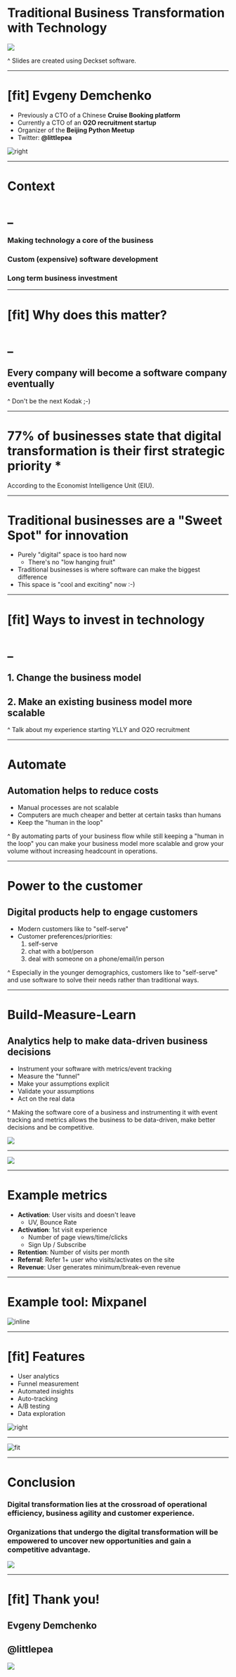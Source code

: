 # Traditional **Business** Transformation with **Technology**

![](http://www.oecd.org/media/oecdorg/directorates/directorateforsciencetechnologyandindustry/digital/shutterstock_483201079.jpg)

^ Slides are created using Deckset software.

---

# [fit] Evgeny Demchenko

- Previously a CTO of a Chinese **Cruise Booking platform**
- Currently a CTO of an **O2O recruitment startup**
- Organizer of the **Beijing Python Meetup**
- Twitter: **@littlepea**

![right](https://github.com/littlepea/business-technology-talk/blob/master/avatar2.jpg?raw=true)

---

# Context

# _

### Making technology a **core of the business**

### Custom (expensive) **software development**

### Long term business **investment**

---

# [fit] Why does this matter?

# _

## **Every** company will become a **software company** eventually

^ Don't be the next Kodak ;-)

---

# **77%** of businesses state that digital transformation is their **first strategic priority** *

According to the Economist Intelligence Unit (EIU).

---

# Traditional businesses are a **"Sweet Spot"** for innovation

* Purely "digital" space is too hard now
  * There's no "low hanging fruit"
* Traditional businesses is where software can make the biggest difference
* This space is "cool and exciting" now :-)

---

# [fit] Ways to **invest in technology**

# _

## 1. **Change** the business model

## 2. Make an existing business model more **scalable**

^ Talk about my experience starting YLLY and O2O recruitment

---

# **Automate**

## Automation helps to **reduce costs**

* Manual processes are not scalable
* Computers are much cheaper and better at certain tasks than humans
* Keep the "human in the loop"

^ By automating parts of your business flow while still keeping a "human in the loop"
you can make your business model more scalable and grow your volume without increasing headcount in operations.

---

# Power to the **customer**

## Digital products help to **engage** customers

* Modern customers like to "self-serve"
* Customer preferences/priorities:
  1. self-serve
  2. chat with a bot/person
  3. deal with someone on a phone/email/in person

^ Especially in the younger demographics, customers like to "self-serve"
and use software to solve their needs rather than traditional ways.

---

# Build-**Measure**-Learn

## Analytics help to make **data-driven** business decisions

* Instrument your software with metrics/event tracking
* Measure the "funnel"
* Make your assumptions explicit
* Validate your assumptions
* Act on the real data

^ Making the software core of a business and instrumenting it with event tracking and metrics
allows the business to be data-driven, make better decisions and be competitive.

![](http://www.cu-tcdc.com/wp-content/uploads/2014/07/Diagrame-031.jpg)

---

![](https://cdn.slidemodel.com/wp-content/uploads/6337-02-5-aarrr-metrics-funnel-1.jpg)

---

# Example metrics

* **Activation**: User visits and doesn't leave
  * UV, Bounce Rate
* **Activation**: 1st visit experience
  * Number of page views/time/clicks
  * Sign Up / Subscribe
* **Retention**:  Number of visits per month
* **Referral**: Refer 1+ user who visits/activates on the site
* **Revenue**: User generates minimum/break-even revenue

---

# Example tool: **Mixpanel**

![inline](https://mixpanel.com/wp-content/uploads/2017/03/segmentation-hero@2x-1.png)

---

# [fit] Features

* User analytics
* Funnel measurement
* Automated insights
* Auto-tracking
* A/B testing
* Data exploration

![right](https://mixpanel.com/wp-content/uploads/2017/03/retention2x.png)

---

![fit](https://mixpanel.com/wp-content/uploads/2017/03/question-1.png)

---

# Conclusion

### Digital transformation lies at the crossroad of operational efficiency, business agility and customer experience.

### Organizations that undergo the digital transformation will be empowered to uncover new opportunities and gain a competitive advantage.

![](https://blogs-images.forbes.com/sap/files/2016/05/SAPPHIRE-NOW-Digital-Transformation-in-Financial-Services-05-25-2016-A-1200x800.jpg)

---

# [fit] Thank you!

## **Evgeny Demchenko**

## **@littlepea**

![](https://www.emotivebrand.com/wp-content/uploads/2017/02/the_thing_about_digital.jpg)
